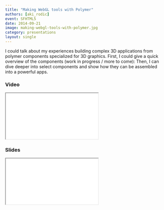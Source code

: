 ```yaml
---
title: "Making WebGL tools with Polymer"
authors: [aki_rodic]
event: SFHTML5
date: 2014-09-21
image: making-webgl-tools-with-polymer.jpg
category: presentations
layout: single
---
```


I could talk about my experiences building complex 3D applications from polymer components specialized for 3D graphics. First, I could give a quick overview of the components (work in progress / more to come): Then, I can dive deeper into select components and show how they can be assembled into a powerful apps.

<!-- Excerpt -->

### Video

<div class="iframe-wrap">
    <iframe src="//www.youtube.com/embed/B2zimbcwYZI" itemprop="video"></iframe>
</div>

### Slides

<div class="iframe-wrap">
    <iframe src="//akirodic.com/html5devconf2014/#0"></iframe>
</div>
